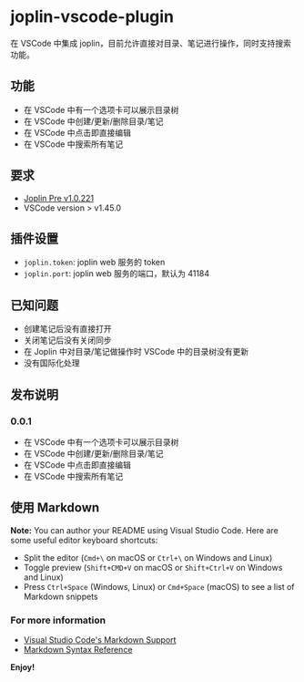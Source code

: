 # joplin-vscode-plugin

在 VSCode 中集成 joplin，目前允许直接对目录、笔记进行操作，同时支持搜索功能。

## 功能

- 在 VSCode 中有一个选项卡可以展示目录树
- 在 VSCode 中创建/更新/删除目录/笔记
- 在 VSCode 中点击即直接编辑
- 在 VSCode 中搜索所有笔记

## 要求

- [Joplin Pre v1.0.221](https://github.com/laurent22/joplin/releases/tag/v1.0.221)
- VSCode version > v1.45.0

## 插件设置

- `joplin.token`: joplin web 服务的 token
- `joplin.port`: joplin web 服务的端口，默认为 41184

## 已知问题

- 创建笔记后没有直接打开
- 关闭笔记后没有关闭同步
- 在 Joplin 中对目录/笔记做操作时 VSCode 中的目录树没有更新
- 没有国际化处理

## 发布说明

### 0.0.1

- 在 VSCode 中有一个选项卡可以展示目录树
- 在 VSCode 中创建/更新/删除目录/笔记
- 在 VSCode 中点击即直接编辑
- 在 VSCode 中搜索所有笔记

## 使用 Markdown

**Note:** You can author your README using Visual Studio Code. Here are some useful editor keyboard shortcuts:

- Split the editor (`Cmd+\` on macOS or `Ctrl+\` on Windows and Linux)
- Toggle preview (`Shift+CMD+V` on macOS or `Shift+Ctrl+V` on Windows and Linux)
- Press `Ctrl+Space` (Windows, Linux) or `Cmd+Space` (macOS) to see a list of Markdown snippets

### For more information

- [Visual Studio Code's Markdown Support](http://code.visualstudio.com/docs/languages/markdown)
- [Markdown Syntax Reference](https://help.github.com/articles/markdown-basics/)

**Enjoy!**
